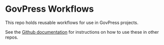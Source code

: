 # GovPress Workflows

This repo holds reusable workflows for use in GovPress projects. 

See the [Github documentation](https://docs.github.com/en/actions/learn-github-actions/reusing-workflows) for instructions on how to use these in other repos.
